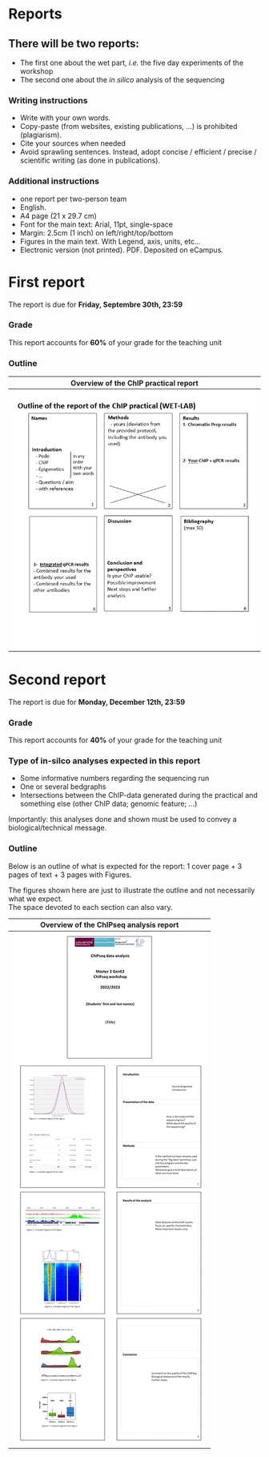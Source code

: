 # Reports

## There will be two reports:
- The first one about the wet part, *i.e.* the five day experiments of the workshop
- The second one about the *in silico* analysis of the sequencing

### Writing instructions
  - Write with your own words. 
  - Copy-paste (from websites, existing publications, …) is prohibited (plagiarism). 
  - Cite your sources when needed
  - Avoid sprawling sentences. Instead, adopt concise / efficient / precise / scientific writing (as done in publications).

### Additional instructions
  - one report per two-person team
  - English.
  - A4 page (21 x 29.7 cm)
  - Font for the main text: Arial, 11pt, single-space
  - Margin: 2.5cm (1 inch) on left/right/top/bottom
  - Figures in the main text. With Legend, axis, units, etc…
  - Electronic version (not printed). PDF. Deposited on eCampus.

# First report

The report is due for **Friday, Septembre 30th, 23:59**

### Grade
  This report accounts for **60%** of your grade for the teaching unit

### Outline
|<b>Overview of the ChIP practical report</b> |
|:--:|
| ![Report Overview](Pictures/Report.png) |



# Second report

The report is due for **Monday, December 12th, 23:59**

### Grade
  This report accounts for **40%** of your grade for the teaching unit


### Type of in-silco analyses expected in this report

- Some informative numbers regarding the sequencing run
- One or several bedgraphs
- Intersections between the ChIP-data generated during the practical and something else (other ChIP data; genomic feature; ...)

Importantly: this analyses done and shown must be used to convey a biological/technical message. 


### Outline
Below is an outline of what is expected for the report: 1 cover page + 3 pages of text + 3 pages with Figures.

The figures shown here are just to illustrate the outline and not necessarily what we expect.  
The space devoted to each section can also vary.


|<b>Overview of the ChIPseq analysis report</b> |
|:--:|
| ![Report Overview](Pictures/Report2.png) |